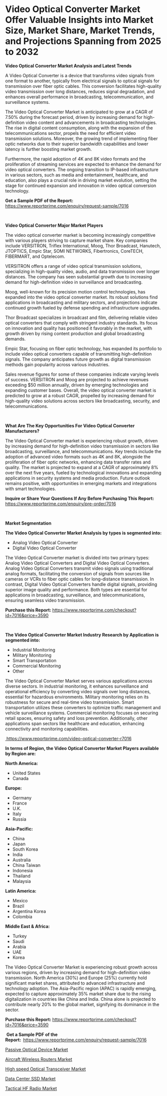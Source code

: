 <p><h1>Video Optical Converter Market Offer Valuable Insights into Market Size, Market Share, Market Trends, and Projections Spanning from 2025 to 2032</h1></p><p><strong>Video Optical Converter Market Analysis and Latest Trends</strong></p>
<p><p>A Video Optical Converter is a device that transforms video signals from one format to another, typically from electrical signals to optical signals for transmission over fiber optic cables. This conversion facilitates high-quality video transmission over long distances, reduces signal degradation, and enhances overall performance in broadcasting, telecommunication, and surveillance systems.</p><p>The Video Optical Converter Market is anticipated to grow at a CAGR of 7.50% during the forecast period, driven by increasing demand for high-definition video content and advancements in broadcasting technologies. The rise in digital content consumption, along with the expansion of the telecommunications sector, propels the need for efficient video transmission solutions. Moreover, the growing trend of implementing fiber optic networks due to their superior bandwidth capabilities and lower latency is further boosting market growth.</p><p>Furthermore, the rapid adoption of 4K and 8K video formats and the proliferation of streaming services are expected to enhance the demand for video optical converters. The ongoing transition to IP-based infrastructure in various sectors, such as media and entertainment, healthcare, and education, also plays a crucial role in driving market evolution, setting the stage for continued expansion and innovation in video optical conversion technology.</p></p>
<p><strong>Get a Sample PDF of the Report:&nbsp;</strong> <a href="https://www.reportprime.com/enquiry/request-sample/7016?utm_campaign=2241&utm_medium=2&utm_source=Github&utm_content=ia&utm_term=19032025&utm_id=video-optical-converter">https://www.reportprime.com/enquiry/request-sample/7016</a></p>
<p>&nbsp;</p>
<p><strong>Video Optical Converter Major Market Players</strong></p>
<p><p>The video optical converter market is becoming increasingly competitive with various players striving to capture market share. Key companies include VERSITRON, Triflex International, Moog, Thor Broadcast, Hanutech, JTOPTICS, Empic Star, SOMI NETWORKS, Fibertronics, CoreTECH, FIBERMART, and Optelecom. </p><p>VERSITRON offers a range of video optical transmission solutions, specializing in high-quality video, audio, and data transmission over longer distances. The company has seen substantial growth due to increasing demand for high-definition video in surveillance and broadcasting. </p><p>Moog, well-known for its precision motion control technologies, has expanded into the video optical converter market. Its robust solutions find applications in broadcasting and military sectors, and projections indicate continued growth fueled by defense spending and infrastructure upgrades.</p><p>Thor Broadcast specializes in broadcast and film, delivering reliable video optical converters that comply with stringent industry standards. Its focus on innovation and quality has positioned it favorably in the market, with growth driven by rising content production and global broadcasting demands.</p><p>Empic Star, focusing on fiber optic technology, has expanded its portfolio to include video optical converters capable of transmitting high-definition signals. The company anticipates future growth as digital transmission methods gain popularity across various industries.</p><p>Sales revenue figures for some of these companies indicate varying levels of success. VERSITRON and Moog are projected to achieve revenues exceeding $50 million annually, driven by emerging technologies and expanding customer bases. Overall, the video optical converter market is predicted to grow at a robust CAGR, propelled by increasing demand for high-quality video solutions across sectors like broadcasting, security, and telecommunications.</p></p>
<p>&nbsp;</p>
<p><strong>What Are The Key Opportunities For Video Optical Converter Manufacturers?</strong></p>
<p><p>The Video Optical Converter market is experiencing robust growth, driven by increasing demand for high-definition video transmission in sectors like broadcasting, surveillance, and telecommunications. Key trends include the adoption of advanced video formats such as 4K and 8K, alongside the proliferation of fiber optic networks, enhancing data transfer rates and quality. The market is projected to expand at a CAGR of approximately 8% over the next five years, fueled by technological innovations and expanding applications in security systems and media production. Future outlook remains positive, with opportunities in emerging markets and integrations with smart technologies.</p></p>
<p><strong>Inquire or Share Your Questions If Any Before Purchasing This Report:</strong> <a href="https://www.reportprime.com/enquiry/pre-order/7016?utm_campaign=2241&utm_medium=2&utm_source=Github&utm_content=ia&utm_term=19032025&utm_id=video-optical-converter">https://www.reportprime.com/enquiry/pre-order/7016</a></p>
<p>&nbsp;</p>
<p><strong>Market Segmentation</strong></p>
<p><strong>The Video Optical Converter Market Analysis by types is segmented into:</strong></p>
<p><ul><li>Analog Video Optical Converter</li><li>Digital Video Optical Converter</li></ul></p>
<p><p>The Video Optical Converter market is divided into two primary types: Analog Video Optical Converters and Digital Video Optical Converters. Analog Video Optical Converters transmit video signals using traditional analog formats, facilitating the conversion of signals from sources like cameras or VCRs to fiber optic cables for long-distance transmission. In contrast, Digital Video Optical Converters handle digital signals, providing superior image quality and performance. Both types are essential for applications in broadcasting, surveillance, and telecommunications, ensuring seamless video transmission.</p></p>
<p><strong>Purchase this Report:&nbsp;</strong><a href="https://www.reportprime.com/checkout?id=7016&price=3590&utm_campaign=2241&utm_medium=2&utm_source=Github&utm_content=ia&utm_term=19032025&utm_id=video-optical-converter">https://www.reportprime.com/checkout?id=7016&price=3590</a></p>
<p>&nbsp;</p>
<p><strong>The Video Optical Converter Market Industry Research by Application is segmented into:</strong></p>
<p><ul><li>Industrial Monitoring</li><li>Military Monitoring</li><li>Smart Transportation</li><li>Commercial Monitoring</li><li>Other</li></ul></p>
<p><p>The Video Optical Converter Market serves various applications across diverse sectors. In industrial monitoring, it enhances surveillance and operational efficiency by converting video signals over long distances, essential for hazardous environments. Military monitoring relies on its robustness for secure and real-time video transmission. Smart transportation utilizes these converters to optimize traffic management and vehicle surveillance systems. Commercial monitoring focuses on securing retail spaces, ensuring safety and loss prevention. Additionally, other applications span sectors like healthcare and education, enhancing connectivity and monitoring capabilities.</p></p>
<p><a href="https://www.reportprime.com/video-optical-converter-r7016?utm_campaign=2241&utm_medium=2&utm_source=Github&utm_content=ia&utm_term=19032025&utm_id=video-optical-converter">&nbsp;https://www.reportprime.com/video-optical-converter-r7016</a></p>
<p><strong>In terms of Region, the Video Optical Converter Market Players available by Region are:</strong></p>
<p>
    <p> <strong> North America: </strong>
        <ul>
            <li>United States</li>
            <li>Canada</li>
        </ul>
        </p> 
    <p> <strong> Europe: </strong>
        <ul>
            <li>Germany</li>
            <li>France</li>
            <li>U.K.</li>
            <li>Italy</li>
            <li>Russia</li>
        </ul>
        </p> 
    <p> <strong> Asia-Pacific: </strong>
        <ul>
            <li>China</li>
            <li>Japan</li>
            <li>South Korea</li>
            <li>India</li>
            <li>Australia</li>
            <li>China Taiwan</li>
            <li>Indonesia</li>
            <li>Thailand</li>
            <li>Malaysia</li>
        </ul>
        </p> 
    <p> <strong> Latin America: </strong>
        <ul>
            <li>Mexico</li>
            <li>Brazil</li>
            <li>Argentina Korea</li>
            <li>Colombia</li>
        </ul>
        </p> 
    <p> <strong> Middle East & Africa: </strong>
        <ul>
            <li>Turkey</li>
            <li>Saudi</li>
            <li>Arabia</li>
            <li>UAE</li>
            <li>Korea</li>
        </ul>
    </p>
    </p>
<p><p>The Video Optical Converter Market is experiencing robust growth across various regions, driven by increasing demand for high-definition video transmission. North America (30%) and Europe (25%) currently hold significant market shares, attributed to advanced infrastructure and technology adoption. The Asia-Pacific region (APAC) is rapidly emerging, expected to capture approximately 35% market share due to the rising digitalization in countries like China and India. China alone is projected to contribute nearly 20% to the global market, signifying its dominance in the sector.</p></p>
<p><strong>Purchase this Report: </strong><a href="https://www.reportprime.com/checkout?id=7016&price=3590&utm_campaign=2241&utm_medium=2&utm_source=Github&utm_content=ia&utm_term=19032025&utm_id=video-optical-converter">https://www.reportprime.com/checkout?id=7016&price=3590</a></p>
<p>&nbsp;<strong>Get a Sample PDF of the Report:&nbsp;&nbsp;</strong><a href="https://www.reportprime.com/enquiry/request-sample/7016?utm_campaign=2241&utm_medium=2&utm_source=Github&utm_content=ia&utm_term=19032025&utm_id=video-optical-converter">https://www.reportprime.com/enquiry/request-sample/7016</a></p>
<p><strong></strong></p>
<p><p><a href="https://github.com/calizlewin2f/Market-Research-Report-List-1/blob/main/passive-optical-device-market.md?utm_campaign=2241&utm_medium=2&utm_source=Github&utm_content=ia&utm_term=19032025&utm_id=video-optical-converter">Passive Optical Device Market</a></p><p><a href="https://github.com/laconiioba3/Market-Research-Report-List-1/blob/main/aircraft-wireless-routers-market.md?utm_campaign=2241&utm_medium=2&utm_source=Github&utm_content=ia&utm_term=19032025&utm_id=video-optical-converter">Aircraft Wireless Routers Market</a></p><p><a href="https://github.com/janustabarf2/Market-Research-Report-List-1/blob/main/high-speed-optical-transceiver-market.md?utm_campaign=2241&utm_medium=2&utm_source=Github&utm_content=ia&utm_term=19032025&utm_id=video-optical-converter">High speed Optical Transceiver Market</a></p><p><a href="https://github.com/kaganalcinwv/Market-Research-Report-List-1/blob/main/data-center-ssd-market.md?utm_campaign=2241&utm_medium=2&utm_source=Github&utm_content=ia&utm_term=19032025&utm_id=video-optical-converter">Data Center SSD Market</a></p><p><a href="https://github.com/szaszgrychkq/Market-Research-Report-List-1/blob/main/tactical-hf-radio-market.md?utm_campaign=2241&utm_medium=2&utm_source=Github&utm_content=ia&utm_term=19032025&utm_id=video-optical-converter">Tactical HF Radio Market</a></p></p>